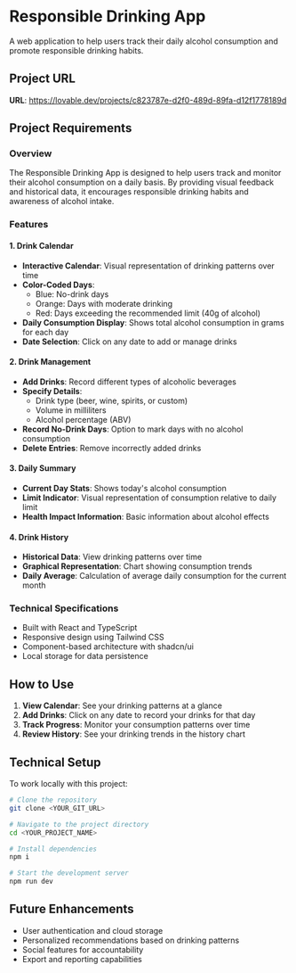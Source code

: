 
# Responsible Drinking App

A web application to help users track their daily alcohol consumption and promote responsible drinking habits.

## Project URL

**URL**: https://lovable.dev/projects/c823787e-d2f0-489d-89fa-d12f1778189d

## Project Requirements

### Overview
The Responsible Drinking App is designed to help users track and monitor their alcohol consumption on a daily basis. By providing visual feedback and historical data, it encourages responsible drinking habits and awareness of alcohol intake.

### Features

#### 1. Drink Calendar
- **Interactive Calendar**: Visual representation of drinking patterns over time
- **Color-Coded Days**: 
  - Blue: No-drink days
  - Orange: Days with moderate drinking
  - Red: Days exceeding the recommended limit (40g of alcohol)
- **Daily Consumption Display**: Shows total alcohol consumption in grams for each day
- **Date Selection**: Click on any date to add or manage drinks

#### 2. Drink Management
- **Add Drinks**: Record different types of alcoholic beverages
- **Specify Details**:
  - Drink type (beer, wine, spirits, or custom)
  - Volume in milliliters
  - Alcohol percentage (ABV)
- **Record No-Drink Days**: Option to mark days with no alcohol consumption
- **Delete Entries**: Remove incorrectly added drinks

#### 3. Daily Summary
- **Current Day Stats**: Shows today's alcohol consumption
- **Limit Indicator**: Visual representation of consumption relative to daily limit
- **Health Impact Information**: Basic information about alcohol effects

#### 4. Drink History
- **Historical Data**: View drinking patterns over time
- **Graphical Representation**: Chart showing consumption trends
- **Daily Average**: Calculation of average daily consumption for the current month

### Technical Specifications
- Built with React and TypeScript
- Responsive design using Tailwind CSS
- Component-based architecture with shadcn/ui
- Local storage for data persistence

## How to Use

1. **View Calendar**: See your drinking patterns at a glance
2. **Add Drinks**: Click on any date to record your drinks for that day
3. **Track Progress**: Monitor your consumption patterns over time
4. **Review History**: See your drinking trends in the history chart

## Technical Setup

To work locally with this project:

```sh
# Clone the repository
git clone <YOUR_GIT_URL>

# Navigate to the project directory
cd <YOUR_PROJECT_NAME>

# Install dependencies
npm i

# Start the development server
npm run dev
```

## Future Enhancements
- User authentication and cloud storage
- Personalized recommendations based on drinking patterns
- Social features for accountability
- Export and reporting capabilities
